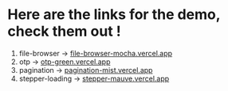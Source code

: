 # Here are the links for the demo, check them out !
1. file-browser -> <a href="https://file-browser-mocha.vercel.app" target="_blank">file-browser-mocha.vercel.app<a/>
2. otp -> <a href="https://otp-green.vercel.app/" target="_blank">otp-green.vercel.app<a/>
3. pagination ->  <a href="https://pagination-mist.vercel.app/" target="_blank">pagination-mist.vercel.app<a/>
4. stepper-loading -> <a href="https://stepper-mauve.vercel.app" target="_blank">stepper-mauve.vercel.app<a/>
